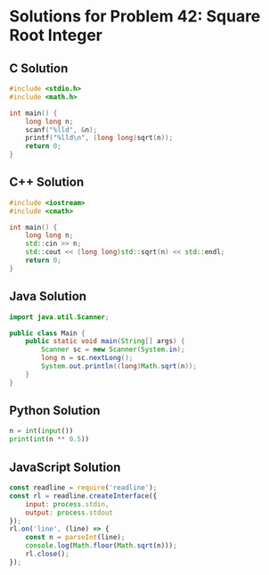 # Solutions for Problem 42: Square Root Integer

## C Solution
```c
#include <stdio.h>
#include <math.h>

int main() {
    long long n;
    scanf("%lld", &n);
    printf("%lld\n", (long long)sqrt(n));
    return 0;
}
```

## C++ Solution
```cpp
#include <iostream>
#include <cmath>

int main() {
    long long n;
    std::cin >> n;
    std::cout << (long long)std::sqrt(n) << std::endl;
    return 0;
}
```

## Java Solution
```java
import java.util.Scanner;

public class Main {
    public static void main(String[] args) {
        Scanner sc = new Scanner(System.in);
        long n = sc.nextLong();
        System.out.println((long)Math.sqrt(n));
    }
}
```

## Python Solution
```python
n = int(input())
print(int(n ** 0.5))
```

## JavaScript Solution
```javascript
const readline = require('readline');
const rl = readline.createInterface({
    input: process.stdin,
    output: process.stdout
});
rl.on('line', (line) => {
    const n = parseInt(line);
    console.log(Math.floor(Math.sqrt(n)));
    rl.close();
});
```
